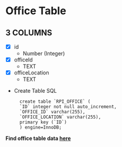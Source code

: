 # Office Table

## 3 COLUMNS
- [x] id
    - Number (Integer)
- [x] officeId
    - TEXT        
- [x] officeLocation
    - TEXT 

- Create Table SQL

        create table `RPI_OFFICE` (
        `ID` integer not null auto_increment,
        `OFFICE_ID` varchar(255),
        `OFFICE_LOCATION` varchar(255),
        primary key (`ID`)
        ) engine=InnoDB;

**Find office table data [here](./OfficeData.md)**